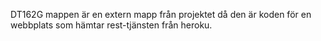 DT162G mappen är en extern mapp från projektet då den är koden för en webbplats som hämtar rest-tjänsten från heroku.

